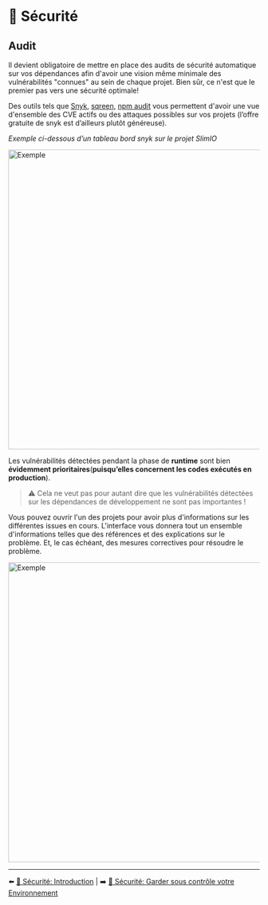 # 🔐 Sécurité

## Audit

Il devient obligatoire de mettre en place des audits de sécurité automatique sur vos dépendances afin d'avoir une vision même minimale des vulnérabilités "connues" au sein de chaque projet. Bien sûr, ce n'est que le premier pas vers une sécurité optimale!

Des outils tels que [Snyk](https://snyk.io/), [sqreen](https://www.sqreen.com/), [npm audit](https://docs.npmjs.com/auditing-package-dependencies-for-security-vulnerabilities) vous permettent d'avoir une vue d'ensemble des CVE actifs ou des attaques possibles sur vos projets (l’offre gratuite de snyk est d’ailleurs plutôt généreuse).

*Exemple ci-dessous d’un tableau bord snyk sur le projet SlimIO*

<img src="../../../assets/securite/intro.png" alt="Exemple" width="600">

Les vulnérabilités détectées pendant la phase de **runtime** sont bien **évidemment prioritaires**(**puisqu’elles concernent les codes exécutés en production**).

> ⚠️ Cela ne veut pas pour autant dire que les vulnérabilités détectées sur les dépendances de développement ne sont pas importantes !

Vous pouvez ouvrir l'un des projets pour avoir plus d'informations sur les différentes issues en cours. L'interface vous donnera tout un ensemble d'informations telles que des références et des explications sur le problème. Et, le cas échéant, des mesures correctives pour résoudre le problème.

<img src="../../../assets/securite/intro-2.png" alt="Exemple" width="600">

---

⬅️ [🔐 Sécurité: Introduction](./1-introduction.md) |
➡️ [🔐 Sécurité: Garder sous contrôle votre Environnement](./3-garder-sous-controle-environnement.md)
